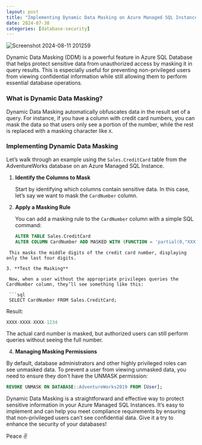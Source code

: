 ```yaml
---
layout: post
title: "Implementing Dynamic Data Masking on Azure Managed SQL Instances"
date: 2024-07-30
categories: [database-security]
---
```


![Screenshot 2024-08-11 201259](https://github.com/user-attachments/assets/4320501b-fac0-4dbb-b976-cbf53891bdbb)

Dynamic Data Masking (DDM) is a powerful feature in Azure SQL Database that helps protect sensitive data from unauthorized access by masking it in query results. This is especially useful for preventing non-privileged users from viewing confidential information while still allowing them to perform essential database operations.

### What is Dynamic Data Masking?

Dynamic Data Masking automatically obfuscates data in the result set of a query. For instance, if you have a column with credit card numbers, you can mask the data so that users only see a portion of the number, while the rest is replaced with a masking character like `X`.

### Implementing Dynamic Data Masking

Let’s walk through an example using the `Sales.CreditCard` table from the AdventureWorks database on an Azure Managed SQL Instance.

1. **Identify the Columns to Mask**

   Start by identifying which columns contain sensitive data. In this case, let’s say we want to mask the `CardNumber` column.

2. **Apply a Masking Rule**

   You can add a masking rule to the `CardNumber` column with a simple SQL command:

   ```sql
   ALTER TABLE Sales.CreditCard
   ALTER COLUMN CardNumber ADD MASKED WITH (FUNCTION = 'partial(0,"XXXX-XXXX-XXXX-",4)');
  ```
   This masks the middle digits of the credit card number, displaying only the last four digits.

3. **Test the Masking**

   Now, when a user without the appropriate privileges queries the CardNumber column, they’ll see something like this:

   ```sql
   SELECT CardNumber FROM Sales.CreditCard;
   ```

   Result:

   ```sql
   XXXX-XXXX-XXXX-1234
   ```

   The actual card number is masked, but authorized users can still perform queries without seeing the full number.

 4. **Managing Masking Permissions**

   By default, database administrators and other highly privileged roles can see unmasked data. To prevent a user from viewing unmasked data, you need to ensure they don't have the UNMASK permission:

   ```sql
   REVOKE UNMASK ON DATABASE::AdventureWorks2019 FROM [User];
   ```

   Dynamic Data Masking is a straightforward and effective way to protect sensitive information in your Azure Managed SQL Instances. It’s easy to implement and can help you meet compliance requirements by ensuring that non-privileged users can’t see confidential data. Give it a try to enhance the security of your databases!

Peace ✌️
